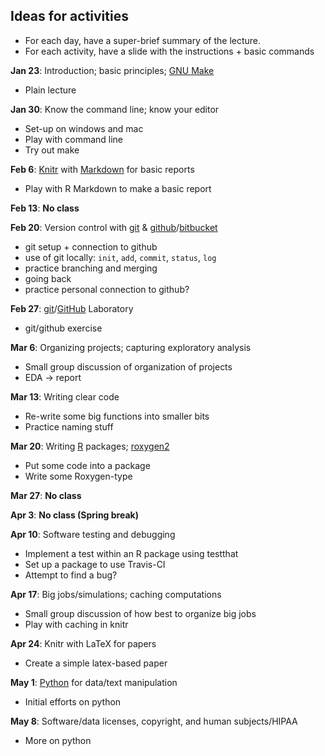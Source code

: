 ## Ideas for activities

- For each day, have a super-brief summary of the lecture.
- For each activity, have a slide with the instructions + basic commands


**Jan 23**: Introduction; basic principles; [GNU Make](http://www.gnu.org/software/make/)

- Plain lecture

**Jan 30**: Know the command line; know your editor

- Set-up on windows and mac
- Play with command line
- Try out make

**Feb 6**:  [Knitr](http://yihui.name/knitr/) with [Markdown](http://daringfireball.net/projects/markdown/) for basic reports

- Play with R Markdown to make a basic report

**Feb 13**: **No class**


**Feb 20**: Version control with [git](http://git-scm.com/) & [github](https://github.com/)/[bitbucket](https://bitbucket.org/)

- git setup + connection to github
- use of git locally: `init`, `add`, `commit`, `status`, `log`
- practice branching and merging
- going back
- practice personal connection to github?

**Feb 27**: [git](http://git-scm.com)/[GitHub](https://github.com) Laboratory

- git/github exercise


**Mar 6**: Organizing projects; capturing exploratory analysis

- Small group discussion of organization of projects
- EDA -> report


**Mar 13**:  Writing clear code

- Re-write some big functions into smaller bits
- Practice naming stuff

**Mar 20**: Writing [R](http://www.r-project.org) packages; [roxygen2](https://github.com/klutometis/roxygen)

- Put some code into a package
- Write some Roxygen-type

**Mar 27**: **No class**

**Apr 3**: **No class (Spring break)**


**Apr 10**:  Software testing and debugging

- Implement a test within an R package using testthat
- Set up a package to use Travis-CI
- Attempt to find a bug?


**Apr 17**: Big jobs/simulations; caching computations

- Small group discussion of how best to organize big jobs
- Play with caching in knitr


**Apr 24**: Knitr with LaTeX for papers

- Create a simple latex-based paper

**May 1**: [Python](http://www.python.org/) for data/text manipulation

- Initial efforts on python


**May 8**:  Software/data licenses, copyright, and human subjects/HIPAA

- More on python
